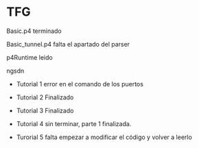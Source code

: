 # TFG


Basic.p4 terminado


Basic_tunnel.p4 falta el apartado del parser



p4Runtime leido


ngsdn

* Tutorial 1 error en el comando de los puertos

* Tutorial 2 Finalizado

* Tutorial 3 Finalizado

* Tutorial 4 sin terminar, parte 1 finalizada.

* Turorial 5 falta empezar a modificar el código y volver a leerlo

